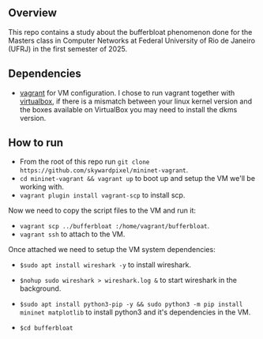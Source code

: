 ## Overview

This repo contains a study about the bufferbloat phenomenon done for the Masters class in Computer Networks at Federal University of Rio de Janeiro (UFRJ) in the first semester of 2025.


## Dependencies

- [vagrant](https://www.vagrantup.com/downloads) for VM configuration. I chose to run vagrant together with [virtualbox](https://www.virtualbox.org/wiki/Downloads), if there is a mismatch between your linux kernel version and the boxes available on VirtualBox you may need to install the dkms version.

## How to run

- From the root of this repo run `git clone https://github.com/skywardpixel/mininet-vagrant`.
- `cd mininet-vagrant && vagrant up` to boot up and setup the VM we'll be working with.
- `vagrant plugin install vagrant-scp` to install scp.

Now we need to copy the script files to the VM and run it:

- `vagrant scp ../bufferbloat :/home/vagrant/bufferbloat`.
- `vagrant ssh` to attach to the VM.

Once attached we need to setup the VM system dependencies:

- `$sudo apt install wireshark -y` to install wireshark.
- `$nohup sudo wireshark > wireshark.log &` to start wireshark in the background.
- `$sudo apt install python3-pip -y && sudo python3 -m pip install mininet matplotlib` to install python3 and it's dependencies in the VM. 

- `$cd bufferbloat`

